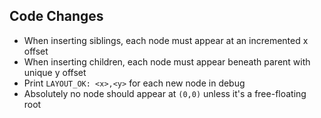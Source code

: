 ## Code Changes

- When inserting siblings, each node must appear at an incremented x offset
- When inserting children, each node must appear beneath parent with unique y offset
- Print `LAYOUT_OK: <x>,<y>` for each new node in debug
- Absolutely no node should appear at `(0,0)` unless it's a free-floating root
